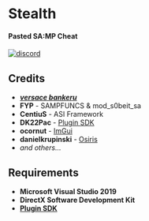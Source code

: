 # Stealth
<h4>Pasted SA:MP Cheat</h4>

[![discord](https://discordapp.com/api/guilds/753264654633140264/widget.png?style=shield)](https://discord.gg/JwyWRg)

## Credits	
* ***[versace bankeru](https://www.youtube.com/channel/UCWfxrNb0xlVaRlk8qQ4Gx6g)***	
* **FYP** - SAMPFUNCS & mod_s0beit_sa	
* **CentiuS** - ASI Framework	
* **DK22Pac** - [Plugin SDK](https://github.com/DK22Pac/plugin-sdk)	
* **ocornut** - [ImGui](https://github.com/ocornut/imgui)	
* **danielkrupinski** - [Osiris](https://github.com/danielkrupinski/Osiris)
* *and others...*	

## Requirements	
* **Microsoft Visual Studio 2019**	
* **DirectX Software Development Kit**	
* **[Plugin SDK](https://github.com/DK22Pac/plugin-sdk)**
